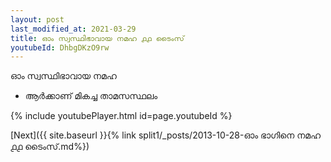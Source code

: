 ```yaml
---
layout: post
last_modified_at: 2021-03-29
title: ഓം സ്വസ്ഥിഭാവായ നമഹ ൧൧ ടൈംസ്
youtubeId: DhbgDKzO9rw
---
```

 
 
 ഓം സ്വസ്ഥിഭാവായ നമഹ 
 
 -  ആർക്കാണ് മികച്ച താമസസ്ഥലം 
 
  
 
  
 
 
 
 
 
 


{% include youtubePlayer.html id=page.youtubeId %}
 
[Next]({{ site.baseurl }}{% link  split1/_posts/2013-10-28-ഓം ഭാഗിനെ നമഹ ൧൧ ടൈംസ്.md%})
 
